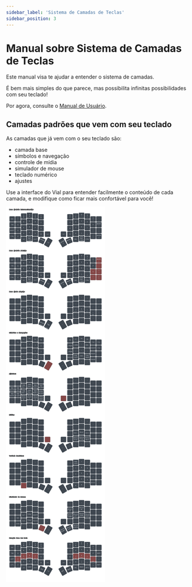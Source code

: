 ```yaml
---
sidebar_label: 'Sistema de Camadas de Teclas'
sidebar_position: 3
---
```


# Manual sobre Sistema de Camadas de Teclas

Este manual visa te ajudar a entender o sistema de camadas.

É bem mais simples do que parece, mas possibilita infinitas possibilidades com seu teclado!

Por agora, consulte o [Manual de Usuário](./MANUAL_USER.md#camadas-de-teclas).

## Camadas padrões que vem com seu teclado

As camadas que já vem com o seu teclado são:
- camada base
- símbolos e navegação
- controle de mídia
- simulador de mouse
- teclado numérico
- ajustes

Use a interface do Vial para entender facilmente o conteúdo de cada camada, e modifique como ficar mais confortável para você!

![Exemplo camadas](/img/todas_camadas.svg)
